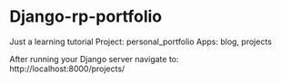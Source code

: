 # Django-rp-portfolio
Just a learning tutorial
Project: personal_portfolio
Apps: blog, projects

After running your Django server navigate to: http://localhost:8000/projects/ 
